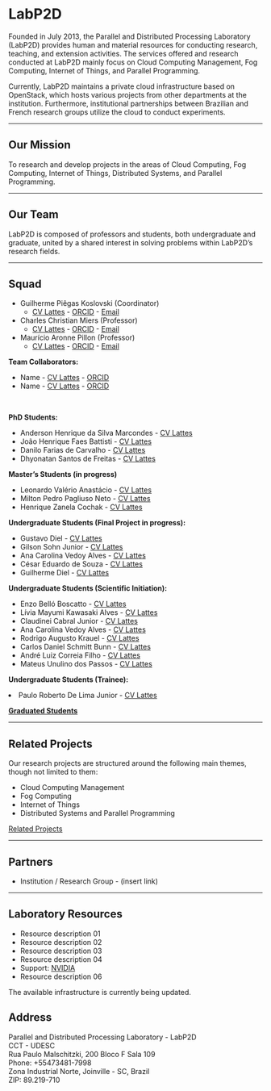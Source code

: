 <!-- LabP2D (English Version) -->

<h1>LabP2D</h1>

<p>
  Founded in July 2013, the Parallel and Distributed Processing Laboratory (LabP2D) provides human and material resources for conducting research, teaching, and extension activities. The services offered and research conducted at LabP2D mainly focus on Cloud Computing Management, Fog Computing, Internet of Things, and Parallel Programming.
</p>
<p>
  Currently, LabP2D maintains a private cloud infrastructure based on OpenStack, which hosts various projects from other departments at the institution. Furthermore, institutional partnerships between Brazilian and French research groups utilize the cloud to conduct experiments.
</p>

<hr>

<h2>Our Mission</h2>
<p>
  To research and develop projects in the areas of Cloud Computing, Fog Computing, Internet of Things, Distributed Systems, and Parallel Programming.
</p>

<hr>

<h2>Our Team</h2>
<p>
  LabP2D is composed of professors and students, both undergraduate and graduate, united by a shared interest in solving problems within LabP2D’s research fields.
</p>

<hr>

<h2>Squad</h2>

<ul>
  <li>Guilherme Piêgas Koslovski (Coordinator)
    <ul>
      <li>
        <a href="http://lattes.cnpq.br/2749773427704993" target="_blank" rel="noopener">CV Lattes</a> - 
        <a href="https://orcid.org/0000-0003-4936-1619" target="_blank" rel="noopener">ORCID</a> - 
        <a href="mailto:guilherme.koslovski@udesc.br">Email</a>
      </li>
    </ul>
  </li>

  <li>Charles Christian Miers (Professor)
    <ul>
      <li>
        <a href="http://lattes.cnpq.br/1630057446729066" target="_blank" rel="noopener">CV Lattes</a> - 
        <a href="https://orcid.org/0000-0002-1976-0478" target="_blank" rel="noopener">ORCID</a> - 
        <a href="mailto:charles.miers@udesc.br">Email</a>
      </li>
    </ul>
  </li>

  <li>Maurício Aronne Pillon (Professor)
    <ul>
      <li>
        <a href="http://lattes.cnpq.br/3752298390911021" target="_blank" rel="noopener">CV Lattes</a> - 
        <a href="https://orcid.org/0000-0001-7634-6823" target="_blank" rel="noopener">ORCID</a> - 
        <a href="mailto:mauricio.pillon@udesc.br">Email</a>
      </li>
    </ul>
  </li>
</ul>

<b>Team Collaborators:</b>
<ul>
  <li>Name - <a href="#" target="_blank" rel="noopener">CV Lattes</a> - <a href="#" target="_blank" rel="noopener">ORCID</a></li>
  <li>Name - <a href="#" target="_blank" rel="noopener">CV Lattes</a> - <a href="#" target="_blank" rel="noopener">ORCID</a></li>
</ul>
<br>

<b>PhD Students:</b>
<ul>
  <li>Anderson Henrique da Silva Marcondes - <a href="http://lattes.cnpq.br/8597354642218321" target="_blank" rel="noopener">CV Lattes</a></li>
  <li>João Henrique Faes Battisti - <a href="http://lattes.cnpq.br/5303447453041812" target="_blank" rel="noopener">CV Lattes</a></li> 
  <li>Danilo Farias de Carvalho - <a href="http://lattes.cnpq.br/6134292458369848" target="_blank" rel="noopener">CV Lattes</a></li> 
  <li>Dhyonatan Santos de Freitas - <a href="http://lattes.cnpq.br/1174014726140767" target="_blank" rel="noopener">CV Lattes</a></li> 
</ul>

<b>Master’s Students (in progress)</b>
<ul>
  <li>Leonardo Valério Anastácio - <a href=" http://lattes.cnpq.br/7175324937138943" target="_blank" rel="noopener">CV Lattes</a></li>
  <li>Milton Pedro Pagliuso Neto - <a href="http://lattes.cnpq.br/3860300710467540" target="_blank" rel="noopener">CV Lattes</a></li>
  <li>Henrique Zanela Cochak - <a href="http://lattes.cnpq.br/2575914936091403" target="_blank" rel="noopener">CV Lattes</a></li>
</ul>


<b>Undergraduate Students (Final Project in progress):</b>
<ul>
  <li>Gustavo Diel - <a href="http://lattes.cnpq.br/1838669480237003" target="_blank" rel="noopener">CV Lattes</a></li>
  <li>Gilson Sohn Junior - <a href="http://lattes.cnpq.br/4189809129741221" target="_blank" rel="noopener">CV Lattes</a></li>
  <li>Ana Carolina Vedoy Alves - <a href="http://lattes.cnpq.br/2353984965340377" target="_blank" rel="noopener">CV Lattes</a></li>
  <li>César Eduardo de Souza - <a href="http://lattes.cnpq.br/6347063183055373" target="_blank" rel="noopener">CV Lattes</a></li>
  <li>Guilherme Diel - <a href="http://lattes.cnpq.br/3207047358123878" target="_blank" rel="noopener">CV Lattes</a></li>
</ul>


<b>Undergraduate Students (Scientific Initiation):</b>
<ul>
  <li>Enzo Belló Boscatto - <a href=" http://lattes.cnpq.br/4070323947171983" target="_blank" rel="noopener">CV Lattes</a></li>
  <li>Lívia Mayumi Kawasaki Alves - <a href="http://lattes.cnpq.br/2873406392360821" target="_blank" rel="noopener">CV Lattes</a></li>
  <li>Claudinei Cabral Junior - <a href="http://lattes.cnpq.br/7107655768475341" target="_blank" rel="noopener">CV Lattes</a></li>
  <li>Ana Carolina Vedoy Alves - <a href="http://lattes.cnpq.br/2353984965340377" target="_blank" rel="noopener">CV Lattes</a></li>
  <li>Rodrigo Augusto Krauel - <a href="http://lattes.cnpq.br/3998802393924706" target="_blank" rel="noopener">CV Lattes</a></li>
  <li>Carlos Daniel Schmitt Bunn - <a href="http://lattes.cnpq.br/1976376003334376" target="_blank" rel="noopener">CV Lattes</a></li>
  <li>André Luiz Correia Filho - <a href=" http://lattes.cnpq.br/0203224417358034" target="_blank" rel="noopener">CV Lattes</a></li>
  <li>Mateus Unulino dos Passos - <a href="http://lattes.cnpq.br/0049894233352659" target="_blank" rel="noopener">CV Lattes</a></li>
</ul>

<b>Undergraduate Students (Trainee):</b>
<li>Paulo Roberto De Lima Junior - <a href=" http://lattes.cnpq.br/6854570664332816" target="_blank" rel="noopener">CV Lattes</a></li>

<b> <a href="https://labp2d-udesc.github.io/GraduatedStudents.html" target="" rel="noopener">Graduated Students</a> </b>

<hr>

<h2>Related Projects</h2>
<p>Our research projects are structured around the following main themes, though not limited to them:</p>

<ul>
  <li>Cloud Computing Management</li>
  <li>Fog Computing</li>
  <li>Internet of Things</li>
  <li>Distributed Systems and Parallel Programming</li>
</ul>

<p> <a href="https://labp2d-udesc.github.io/Related Projects.html" target="" rel="noopener">Related Projects</a></p>

<hr>

<h2>Partners</h2>
<ul>
  <li>Institution / Research Group - (insert link)</li>
</ul>

<hr>

<h2>Laboratory Resources</h2>
<ul>
  <li>Resource description 01</li>
  <li>Resource description 02</li>
  <li>Resource description 03</li>
  <li>Resource description 04</li>
  <li>Support: <a href="https://www.nvidia.com" target="_blank" rel="noopener">NVIDIA</a></li>
  <li>Resource description 06</li>
</ul>

<p>The available infrastructure is currently being updated.</p>

<h2>Address</h2>
<p>
  Parallel and Distributed Processing Laboratory - LabP2D <br>
  CCT - UDESC <br>
  Rua Paulo Malschitzki, 200  Bloco F Sala 109<br>
  Phone: +55473481-7998 <br>
  Zona Industrial Norte, Joinville - SC, Brazil <br>
  ZIP: 89.219-710
</p>

<!-- <p>
  <img style="display: block; margin-left: auto; margin-right: auto;" src="https://labp2d-udesc.github.io/img/logo7.png" alt="LabP2D Logo" />  
</p> -->
